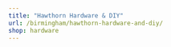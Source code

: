 ```yaml
---
title: "Hawthorn Hardware & DIY"
url: /birmingham/hawthorn-hardware-and-diy/
shop: hardware
---
```

